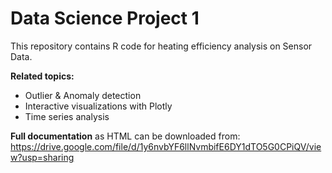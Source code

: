 # Data Science Project 1
This repository contains R code for heating efficiency analysis on Sensor Data.

**Related topics:**
- Outlier & Anomaly detection
- Interactive visualizations with Plotly
- Time series analysis

**Full documentation** as HTML can be downloaded from: https://drive.google.com/file/d/1y6nvbYF6llNvmbifE6DY1dTO5G0CPiQV/view?usp=sharing 
